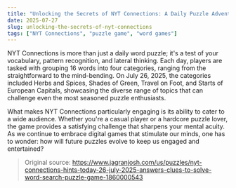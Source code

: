 ```yaml
---
title: "Unlocking the Secrets of NYT Connections: A Daily Puzzle Adventure"
date: 2025-07-27
slug: unlocking-the-secrets-of-nyt-connections
tags: ["NYT Connections", "puzzle game", "word games"]
---
```


NYT Connections is more than just a daily word puzzle; it's a test of your vocabulary, pattern recognition, and lateral thinking. Each day, players are tasked with grouping 16 words into four categories, ranging from the straightforward to the mind-bending. On July 26, 2025, the categories included Herbs and Spices, Shades of Green, Travel on Foot, and Starts of European Capitals, showcasing the diverse range of topics that can challenge even the most seasoned puzzle enthusiasts.

What makes NYT Connections particularly engaging is its ability to cater to a wide audience. Whether you're a casual player or a hardcore puzzle lover, the game provides a satisfying challenge that sharpens your mental acuity. As we continue to embrace digital games that stimulate our minds, one has to wonder: how will future puzzles evolve to keep us engaged and entertained?
> Original source: https://www.jagranjosh.com/us/puzzles/nyt-connections-hints-today-26-july-2025-answers-clues-to-solve-word-search-puzzle-game-1860000543